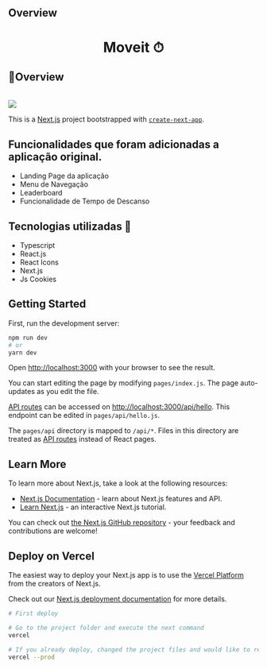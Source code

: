 ## Overview

<h1 align = "center" > <b> Moveit ⏱</b> </h1>

<div >
    <h2>👀<b>Overview</b></h2><br>
    <img src = "pomodoro-v1.gif" align = "center">
</div>

This is a [Next.js](https://nextjs.org/) project bootstrapped with [`create-next-app`](https://github.com/vercel/next.js/tree/canary/packages/create-next-app).

## Funcionalidades que foram adicionadas a aplicação original.

<ul>
    <li>Landing Page da aplicação </li>
    <li>Menu de Navegação</li>
    <li>Leaderboard </li>
    <li>Funcionalidade de Tempo de Descanso</li>
</ul>

## Tecnologias utilizadas 🚀

<ul>
    <li>Typescript </li>
    <li>React.js</li>
    <li>React Icons</li>
    <li>Next.js </li>
    <li>Js Cookies</li>
</ul>

## Getting Started

First, run the development server:

```bash
npm run dev
# or
yarn dev
```

Open [http://localhost:3000](http://localhost:3000) with your browser to see the result.

You can start editing the page by modifying `pages/index.js`. The page auto-updates as you edit the file.

[API routes](https://nextjs.org/docs/api-routes/introduction) can be accessed on [http://localhost:3000/api/hello](http://localhost:3000/api/hello). This endpoint can be edited in `pages/api/hello.js`.

The `pages/api` directory is mapped to `/api/*`. Files in this directory are treated as [API routes](https://nextjs.org/docs/api-routes/introduction) instead of React pages.

## Learn More

To learn more about Next.js, take a look at the following resources:

- [Next.js Documentation](https://nextjs.org/docs) - learn about Next.js features and API.
- [Learn Next.js](https://nextjs.org/learn) - an interactive Next.js tutorial.

You can check out [the Next.js GitHub repository](https://github.com/vercel/next.js/) - your feedback and contributions are welcome!

## Deploy on Vercel

The easiest way to deploy your Next.js app is to use the [Vercel Platform](https://vercel.com/new?utm_medium=default-template&filter=next.js&utm_source=create-next-app&utm_campaign=create-next-app-readme) from the creators of Next.js.

Check out our [Next.js deployment documentation](https://nextjs.org/docs/deployment) for more details.

```bash
# First deploy

# Go to the project folder and execute the next command
vercel

# If you already deploy, changed the project files and would like to reedeploy execute the next command:
vercel --prod
```

